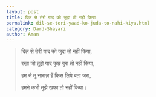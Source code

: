 ```yaml
---
layout: post
title: दिल से तेरी याद को जुदा तो नहीं किया
permalink: dil-se-teri-yaad-ko-juda-to-nahi-kiya.html
category: Dard-Shayari
author: Aman
---
```

> दिल से तेरी याद को जुदा तो नहीं किया,
> 
> रखा जो तुझे याद कुछ बुरा तो नहीं किया,
> 
> हम से तू नाराज़ हैं किस लिये बता जरा,
> 
> हमने कभी तुझे खफा तो नहीं किया।
